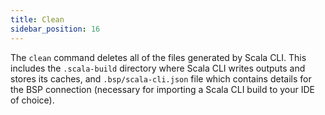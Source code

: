 ```yaml
---
title: Clean
sidebar_position: 16
---
```


The `clean` command deletes all of the files generated by Scala CLI. This includes the `.scala-build` directory where Scala CLI writes outputs and stores its caches, and `.bsp/scala-cli.json` file which contains details for the BSP connection (necessary for importing a Scala CLI build to your IDE of choice).
